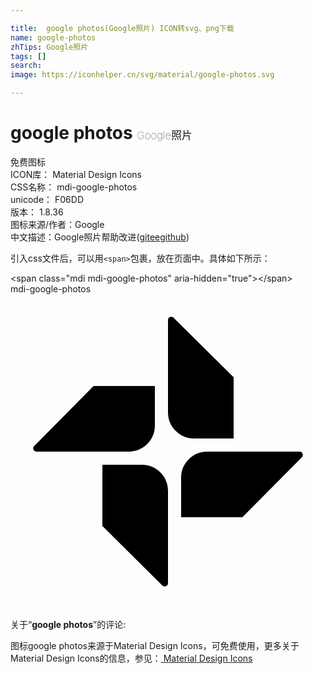 ```yaml
---

title:  google photos(Google照片) ICON转svg、png下载
name: google-photos
zhTips: Google照片
tags: []
search: 
image: https://iconhelper.cn/svg/material/google-photos.svg

---
```


# google photos  <small style="font-size: 60%;font-weight: 100">Google照片</small>


<div class="detail-page">
<p>
<span><span class="badge-success badge">免费图标</span> </span>
<br/>
<span>
ICON库：
<span class="badge-secondary badge">Material Design Icons</span> 
</span>
<br/>
<span>
CSS名称：
<span class="badge-secondary badge">mdi-google-photos</span> 
</span>
<br/>
<span>
unicode：
<span class="badge-secondary badge">F06DD</span> 
<copy-btn content='F06DD' btn-title=""></copy-btn>
<copy-btn :content='String.fromCodePoint(parseInt("F06DD", 16))' btn-title="复制U"></copy-btn>
</span>
<br/>
<span>
版本：
<span class="badge-secondary badge">1.8.36</span> 
</span>
<br/>
<span>图标来源/作者：<span class="badge-light badge">Google</span></span> 
<br/>
<span class="zh-detail">中文描述：<span class="badge-primary badge">Google照片</span><span class="help-link"><span>帮助改进</span>(<a href="https://gitee.com/liuwave/icon-helper/edit/master/json/material/google-photos.json" target="_blank" rel="noopener noreferrer">gitee</a><a href="https://github.com/liuwave/icon-helper/edit/master/json/material/google-photos.json" target="_blank" rel="noopener noreferrer">github</a></span>)</span><br/>
</p>
</div>
<div class="alert alert-dark">
  <i class="mdi mdi-google-photos mdi-48px"></i>
  <i class="mdi mdi-google-photos mdi-36px"></i>
  <i class="mdi mdi-google-photos mdi-24px"></i>
  <i class="mdi mdi-google-photos mdi-18px"></i>
</div>
<div>
  <p>引入css文件后，可以用<code>&lt;span&gt;</code>包裹，放在页面中。具体如下所示：    
  </p>
  <div class="alert alert-primary" style="font-size: 14px">
    &lt;span class="mdi mdi-google-photos" aria-hidden="true"&gt;&lt;/span&gt;
    <copy-btn content='<span class="mdi mdi-google-photos" aria-hidden="true"></span>'></copy-btn>
  </div>
  <div class="alert alert-secondary">
    <i class="mdi mdi-google-photos"
    style="font-size: 24px"
    aria-hidden="true"></i> mdi-google-photos
    <copy-btn content="mdi-google-photos" btn-title="复制图标名称"></copy-btn>
  </div>
</div>
<div id="svg" class="svg-wrap">
<svg xmlns="http://www.w3.org/2000/svg" viewBox="0 0 24 24"><path d="M10,13C10.55,13 11,13.18 11.41,13.57C11.8,13.96 12,14.44 12,15V22C12,22.17 11.91,22.27 11.72,22.27C11.66,22.27 11.58,22.22 11.5,22.13L7,17.67V13H10M12.5,1.88L17,6.33V11H14C13.45,11 13,10.82 12.59,10.43C12.2,10.04 12,9.56 12,9V2C12,1.83 12.09,1.73 12.28,1.73C12.34,1.73 12.42,1.78 12.5,1.88M22,12C22.17,12 22.27,12.09 22.27,12.28C22.27,12.34 22.22,12.42 22.13,12.5L17.67,17H13V14C13,13.45 13.18,13 13.57,12.59C13.96,12.2 14.44,12 15,12H22M6.33,7H11V10C11,10.55 10.82,11 10.43,11.41C10.04,11.8 9.56,12 9,12H2C1.83,12 1.73,11.91 1.73,11.72C1.73,11.66 1.78,11.58 1.88,11.5L6.33,7Z" /></svg>
</div>
<detail full-name='mdi-google-photos'></detail>
<div class="icon-detail__container">
<p>关于“<b>google photos</b>”的评论:</p>
</div>
<Vssue title="关于“google photos”的评论" />    
<div><p>图标google photos来源于Material Design Icons，可免费使用，更多关于 Material Design Icons的信息，参见：<a target="_blank" href="https://iconhelper.cn/material.html"> Material Design Icons</a>
</p></div>
